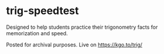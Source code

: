 # trig-speedtest
Designed to help students practice their trigonometry facts for memorization and speed.

Posted for archival purposes. Live on https://kgo.to/trig/
